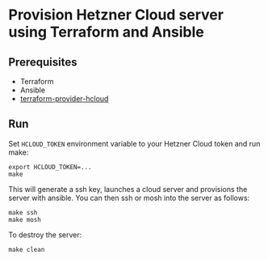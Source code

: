 # Provision Hetzner Cloud server using Terraform and Ansible

## Prerequisites

- Terraform
- Ansible
- [terraform-provider-hcloud][1]

[1]: https://github.com/hetznercloud/terraform-provider-hcloud

## Run

Set `HCLOUD_TOKEN` environment variable to your Hetzner Cloud token and run
make:

```console
export HCLOUD_TOKEN=...
make
```

This will generate a ssh key, launches a cloud server and provisions the server
with ansible. You can then ssh or mosh into the server as follows:

```console
make ssh
make mosh
```

To destroy the server:

```console
make clean
```
